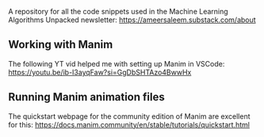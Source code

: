 A repository for all the code snippets used in the Machine Learning Algorithms Unpacked newsletter: https://ameersaleem.substack.com/about
## Working with Manim
The following YT vid helped me with setting up Manim in VSCode: https://youtu.be/ib-I3ayqFaw?si=GgDbSHTAzo4BwwHx

## Running Manim animation files
The quickstart webpage for the community edition of Manim are excellent for this: https://docs.manim.community/en/stable/tutorials/quickstart.html
